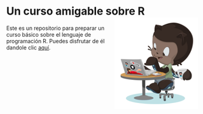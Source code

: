 # Un curso amigable sobre R <img src="https://raw.githubusercontent.com/Leo4Luffy/Un_curso_amigable_sobre_R/master/images/Mi_practica-octocat.png" align="right" width="220" height="240" />

Este es un repositorio para preparar un curso básico sobre el lenguaje de programación R. Puedes disfrutar de él dandole clic <a href="https://jorge-leonardo-lopez-martinez.shinyapps.io/Curso_R_amigable/">aquí</a>.
